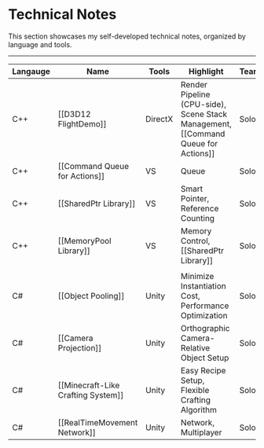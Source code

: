 # **Technical Notes**

This section showcases my self-developed technical notes, organized by language and tools.

---

| **Langauge** | **Name**                           | **Tools** | **Highlight**                                                                             | **Team** | **Year** |
| ------------ | ---------------------------------- | --------- | ----------------------------------------------------------------------------------------- | -------- | -------- |
| C++          | [[D3D12 FlightDemo]]               | DirectX   | Render Pipeline (CPU-side), <br>Scene Stack Management, <br>[[Command Queue for Actions]] | Solo     | 2024     |
| C++          | [[Command Queue for Actions]]      | VS        | Queue                                                                                     | Solo     | 2024     |
| C++          | [[SharedPtr Library]]              | VS        | Smart Pointer, <br>Reference Counting                                                     | Solo     | 2024     |
| C++          | [[MemoryPool Library]]             | VS        | Memory Control, <br>[[SharedPtr Library]]                                                 | Solo     | 2024     |
|              |                                    |           |                                                                                           |          |          |
| C#           | [[Object Pooling]]                 | Unity     | Minimize Instantiation Cost, <br>Performance Optimization                                 | Solo     | 2023     |
| C#           | [[Camera Projection]]              | Unity     | Orthographic Camera-Relative Object Setup                                                 | Solo     | 2023     |
| C#           | [[Minecraft-Like Crafting System]] | Unity     | Easy Recipe Setup, <br>Flexible Crafting Algorithm                                        | Solo     | 2023     |
| C#           | [[RealTimeMovement Network]]       | Unity     | Network, <br>Multiplayer                                                                  | Solo     | 2023     |
